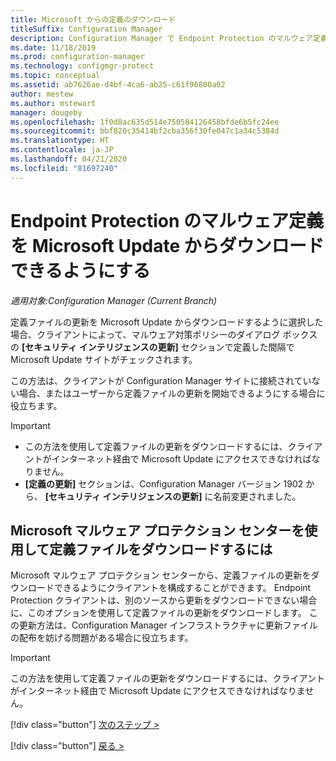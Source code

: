 ```yaml
---
title: Microsoft からの定義のダウンロード
titleSuffix: Configuration Manager
description: Configuration Manager で Endpoint Protection のマルウェア定義を Microsoft Update からダウンロードできるようにする方法について説明します。
ms.date: 11/18/2019
ms.prod: configuration-manager
ms.technology: configmgr-protect
ms.topic: conceptual
ms.assetid: ab7626ae-d4bf-4ca6-ab25-c61f96800a02
author: mestew
ms.author: mstewart
manager: dougeby
ms.openlocfilehash: 1f0d8ac635d514e750584126458bfde6b5fc24ee
ms.sourcegitcommit: bbf820c35414bf2cba356f30fe047c1a34c5384d
ms.translationtype: HT
ms.contentlocale: ja-JP
ms.lasthandoff: 04/21/2020
ms.locfileid: "81697240"
---
```

# <a name="enable-endpoint-protection-malware-definitions-to-download-from-microsoft-updates"></a>Endpoint Protection のマルウェア定義を Microsoft Update からダウンロードできるようにする

*適用対象:Configuration Manager (Current Branch)*

定義ファイルの更新を Microsoft Update からダウンロードするように選択した場合、クライアントによって、マルウェア対策ポリシーのダイアログ ボックスの **[セキュリティ インテリジェンスの更新]** セクションで定義した間隔で Microsoft Update サイトがチェックされます。

 この方法は、クライアントが Configuration Manager サイトに接続されていない場合、またはユーザーから定義ファイルの更新を開始できるようにする場合に役立ちます。

> [!IMPORTANT]
> - この方法を使用して定義ファイルの更新をダウンロードするには、クライアントがインターネット経由で Microsoft Update にアクセスできなければなりません。
> - **[定義の更新]** セクションは、Configuration Manager バージョン 1902 から、 **[セキュリティ インテリジェンスの更新]** に名前変更されました。

## <a name="using-the-microsoft-malware-protection-center-to-download-definitions"></a>Microsoft マルウェア プロテクション センターを使用して定義ファイルをダウンロードするには
 Microsoft マルウェア プロテクション センターから、定義ファイルの更新をダウンロードできるようにクライアントを構成することができます。 Endpoint Protection クライアントは、別のソースから更新をダウンロードできない場合に、このオプションを使用して定義ファイルの更新をダウンロードします。 この更新方法は、Configuration Manager インフラストラクチャに更新ファイルの配布を妨げる問題がある場合に役立ちます。

> [!IMPORTANT]
>  この方法を使用して定義ファイルの更新をダウンロードするには、クライアントがインターネット経由で Microsoft Update にアクセスできなければなりません。
> 
> 
> [!div class="button"]
> [次のステップ >](endpoint-antimalware-policies.md)
> 
> [!div class="button"]
> [戻る >](endpoint-configure-alerts.md)
